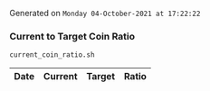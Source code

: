 Generated on `Monday 04-October-2021 at 17:22:22`

### Current to Target Coin Ratio
`current_coin_ratio.sh`

Date|Current|Target|Ratio
---|---|---|---
